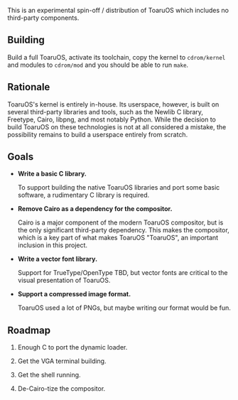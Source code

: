 This is an experimental spin-off / distribution of ToaruOS which includes no third-party components.

## Building

Build a full ToaruOS, activate its toolchain, copy the kernel to `cdrom/kernel` and modules to `cdrom/mod` and you should be able to run `make`.

## Rationale

ToaruOS's kernel is entirely in-house. Its userspace, however, is built on several third-party libraries and tools, such as the Newlib C library, Freetype, Cairo, libpng, and most notably Python. While the decision to build ToaruOS on these technologies is not at all considered a mistake, the possibility remains to build a userspace entirely from scratch.

## Goals

- **Write a basic C library.**

  To support building the native ToaruOS libraries and port some basic software, a rudimentary C library is required.

- **Remove Cairo as a dependency for the compositor.**

  Cairo is a major component of the modern ToaruOS compositor, but is the only significant third-party dependency. This makes the compositor, which is a key part of what makes ToaruOS "ToaruOS", an important inclusion in this project.

- **Write a vector font library.**

  Support for TrueType/OpenType TBD, but vector fonts are critical to the visual presentation of ToaruOS.

- **Support a compressed image format.**

  ToaruOS used a lot of PNGs, but maybe writing our format would be fun.

## Roadmap

1. Enough C to port the dynamic loader.

2. Get the VGA terminal building.

3. Get the shell running.

4. De-Cairo-tize the compositor.
